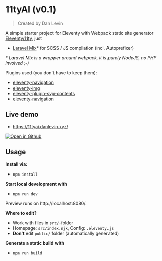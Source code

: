 # 11tyAI (v0.1)
> Created by Dan Levin 

A simple starter project for Eleventy with Webpack static site generator [Eleventy/11ty](https://www.11ty.dev/), just

- [Laravel Mix](https://www.npmjs.com/package/laravel-mix)\* for SCSS / JS compilation (incl. Autoprefixer)

_\* Laravel Mix is a wrapper around webpack, it is purely NodeJS, no PHP involved ;-)_

Plugins used (you don't have to keep them):

- [eleventy-navigation](https://www.11ty.dev/docs/plugins/navigation/)
- [eleventy-img](https://www.11ty.dev/docs/plugins/image/)
- [eleventy-plugin-svg-contents](https://github.com/brob/eleventy-plugin-svg-contents)
- [eleventy-navigation](https://www.11ty.dev/docs/plugins/navigation/)

## Live demo
- https://11tyai.danlevin.xyz/

[![Open in Github](gitpod.svg)]( https://github.com/dtlevin/11tyAI)

## Usage

**Install via:**

- `npm install`

**Start local development with**

- `npm run dev`

Preview runs on http://localhost:8080/.

**Where to edit?**

- Work with files in `src/`-folder
- Homepage: `src/index.njk`, Config: `.eleventy.js`
- **Don't** edit `public/` folder (automatically generated)

**Generate a static build with**

- `npm run build`